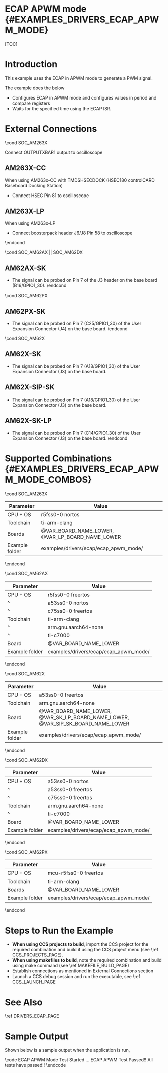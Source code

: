 # ECAP APWM mode {#EXAMPLES_DRIVERS_ECAP_APWM_MODE}

[TOC]

# Introduction

This example uses the ECAP in APWM mode to generate a PWM signal.

The example does the below
- Configures ECAP in APWM mode and configures values in period and compare registers
- Waits for the specified time using the ECAP ISR.

# External Connections
\cond SOC_AM263X

Connect OUTPUTXBAR1 output to oscilloscope

## AM263X-CC

When using AM263x-CC with TMDSHSECDOCK (HSEC180 controlCARD Baseboard Docking Station)
- Connect HSEC Pin 81 to oscilloscope

## AM263X-LP
When using AM263x-LP
- Connect boosterpack header J6/J8 Pin 58 to oscilloscope

\endcond

\cond SOC_AM62AX || SOC_AM62DX
## AM62AX-SK
- The signal can be probed on Pin 7 of the J3 header on the base board (B16/GPIO1_30).
\endcond

\cond SOC_AM62PX
## AM62PX-SK
- The signal can be probed on Pin 7 (C25/GPIO1_30) of the User Expansion Connector (J4) on the base board.
\endcond

\cond SOC_AM62X
## AM62X-SK
- The signal can be probed on Pin 7 (A18/GPIO1_30) of the User Expansion Connector (J3) on the base board.
## AM62X-SIP-SK
- The signal can be probed on Pin 7 (A18/GPIO1_30) of the User Expansion Connector (J3) on the base board.
## AM62X-SK-LP
- The signal can be probed on Pin 7 (C14/GPIO1_30) of the User Expansion Connector (J3) on the base board.
\endcond

# Supported Combinations {#EXAMPLES_DRIVERS_ECAP_APWM_MODE_COMBOS}

\cond SOC_AM263X

 Parameter      | Value
 ---------------|-----------
 CPU + OS       | r5fss0-0 nortos
 Toolchain      | ti-arm-clang
 Boards         | @VAR_BOARD_NAME_LOWER, @VAR_LP_BOARD_NAME_LOWER
 Example folder | examples/drivers/ecap/ecap_apwm_mode/

\endcond

\cond SOC_AM62AX

 Parameter      | Value
 ---------------|-----------
 CPU + OS       | r5fss0-0 freertos
 ^              | a53ss0-0 nortos
 ^              | c75ss0-0 freertos
 Toolchain      | ti-arm-clang
 ^              | arm.gnu.aarch64-none
 ^              | ti-c7000
 Board          | @VAR_BOARD_NAME_LOWER
 Example folder | examples/drivers/ecap/ecap_apwm_mode/

\endcond

\cond SOC_AM62X

 Parameter      | Value
 ---------------|-----------
 CPU + OS       | a53ss0-0 freertos
 Toolchain      | arm.gnu.aarch64-none
 Board          | @VAR_BOARD_NAME_LOWER, @VAR_SK_LP_BOARD_NAME_LOWER, @VAR_SIP_SK_BOARD_NAME_LOWER
 Example folder | examples/drivers/ecap/ecap_apwm_mode/

\endcond

\cond SOC_AM62DX

 Parameter      | Value
 ---------------|-----------
 CPU + OS       | a53ss0-0 nortos
 ^              | a53ss0-0 freertos
 ^              | c75ss0-0 freertos
 Toolchain      | arm.gnu.aarch64-none
 ^              | ti-c7000
 Board          | @VAR_BOARD_NAME_LOWER
 Example folder | examples/drivers/ecap/ecap_apwm_mode/

\endcond

\cond SOC_AM62PX

 Parameter      | Value
 ---------------|-----------
 CPU + OS       | mcu-r5fss0-0 freertos
 Toolchain      | ti-arm-clang
 Boards         | @VAR_BOARD_NAME_LOWER
 Example folder | examples/drivers/ecap/ecap_apwm_mode/

\endcond

# Steps to Run the Example

- **When using CCS projects to build**, import the CCS project for the required combination
  and build it using the CCS project menu (see \ref CCS_PROJECTS_PAGE).
- **When using makefiles to build**, note the required combination and build using
  make command (see \ref MAKEFILE_BUILD_PAGE)
- Establish connections as mentioned in External Connections section
- Launch a CCS debug session and run the executable, see \ref CCS_LAUNCH_PAGE

# See Also

\ref DRIVERS_ECAP_PAGE

# Sample Output

Shown below is a sample output when the application is run,

\code
ECAP APWM Mode Test Started ...
ECAP APWM Test Passed!!
All tests have passed!!
\endcode

